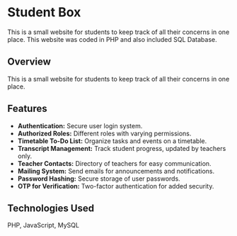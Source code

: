 # Student Box
This is a small website for students to keep track of all their concerns in one place.
This website was coded in PHP and also included SQL Database.

## Overview

This is a small website for students to keep track of all their concerns in one place.

## Features

- **Authentication:** Secure user login system.
- **Authorized Roles:** Different roles with varying permissions.
- **Timetable To-Do List:** Organize tasks and events on a timetable.
- **Transcript Management:** Track student progress, updated by teachers only.
- **Teacher Contacts:** Directory of teachers for easy communication.
- **Mailing System:** Send emails for announcements and notifications.
- **Password Hashing:** Secure storage of user passwords.
- **OTP for Verification:** Two-factor authentication for added security.

## Technologies Used

PHP, JavaScript, MySQL
